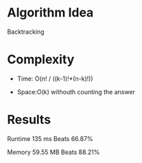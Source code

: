 # Algorithm Idea

Backtracking

# Complexity

- Time: O(n! / ((k-1)!*(n-k)!))

- Space:O(k) withouth counting the answer

# Results

Runtime
135
ms
Beats
66.87%

Memory
59.55
MB
Beats
88.21%